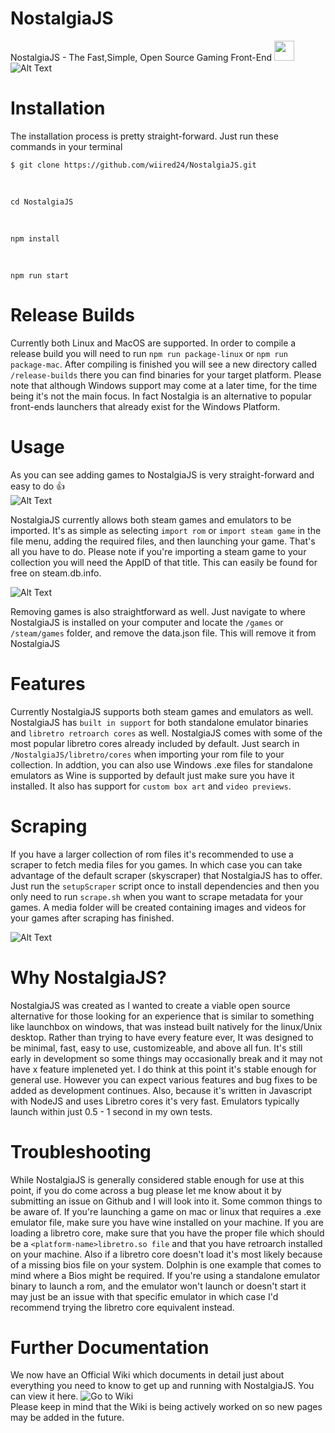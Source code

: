 # NostalgiaJS 
NostalgiaJS - The Fast,Simple, Open Source Gaming Front-End
<img width="32" height="32" src="https://i.imgur.com/UQz3tN9.png">
<br>
![Alt Text](https://media2.giphy.com/media/05ImeYoOwKVdw2S7b7/giphy.gif)

# Installation
The installation process is pretty straight-forward. Just run these commands in your terminal
<pre><code class="hljs language-shell">$ git clone https://github.com/wiired24/NostalgiaJS.git
</code></pre>
<br>
<pre><code class="hljs language-shell">cd NostalgiaJS
</code></pre>
<br>
<pre><code class="hljs language-shell">npm install
</code></pre>
<br>
<pre><code class="hljs language-shell">npm run start
</code></pre>

# Release Builds
Currently both Linux and MacOS are supported. In order to compile a release build you will need to run `npm run package-linux` or `npm run package-mac`. After compiling is finished you will see a new directory called 
`/release-builds` there you can find binaries for your target platform. Please note that although Windows support may come at a later time, for the time being it's not the main focus. In fact Nostalgia is an alternative to popular front-ends launchers that already exist for the Windows Platform.

# Usage
As you can see adding games to NostalgiaJS is very straight-forward and easy to do 👍
<br>
![Alt Text](https://media2.giphy.com/media/SP0KlPJ9ns2I81r6OG/giphy.gif)

NostalgiaJS currently allows both steam games and emulators to be imported. It's as simple as selecting `import rom` or `import steam game` in the file menu, adding the required files, and then launching your game. That's all you have to do. Please note if you're importing a steam game to your collection you will need the AppID of that title. This can easily be found for free on steam.db.info. 

![Alt Text](https://media3.giphy.com/media/hyJJeraLb0M0SvWffJ/giphy.gif)

Removing games is also straightforward as well. Just navigate to where NostalgiaJS is installed
on your computer and locate the `/games` or `/steam/games` folder, and remove the data.json file. This will remove it from NostalgiaJS

# Features
Currently NostalgiaJS supports both steam games and emulators as well. NostalgiaJS has `built in support` for both standalone emulator binaries and `libretro retroarch cores` as well. NostalgiaJS comes with some of the most popular libretro cores already included by default. Just search in `/NostalgiaJS/libretro/cores` when importing your rom file to your collection. In addtion, you can also
use Windows .exe files for standalone emulators as Wine is supported by default just make sure you have it installed. It also has support for `custom box art` and `video previews`. 

# Scraping 
If you have a larger collection of rom files it's recommended to use a scraper to fetch media files for you games. In which case you can take advantage of the default scraper (skyscraper) that NostalgiaJS has to offer. Just run the `setupScraper` script once to install dependencies and then you only need to run `scrape.sh` when you want to scrape metadata for your games. A media folder will be created containing images and videos for your games after scraping has finished.

![Alt Text](https://i.imgur.com/by30Sxd.png)

# Why NostalgiaJS?
NostalgiaJS was created as I wanted to create a viable open source alternative for those looking for an experience that is similar to something like launchbox on windows, that was instead built natively for the linux/Unix desktop. Rather than trying to have every feature ever, It was designed to be minimal, fast, easy to use, customizeable, and above all fun. It's still early in development so some things may occasionally break and it may not have x feature impleneted yet. I do think at this point it's stable enough for general use. However you can expect various features and bug fixes to be added as development continues. Also, because it's written in Javascript with NodeJS and uses Libretro cores it's very fast. Emulators typically launch within just 0.5 - 1 second in my own tests. 

# Troubleshooting
While NostalgiaJS is generally considered stable enough for use at this point, if you do come across a bug please let me know about it by submitting an issue on Github and I will look into it. Some common things to be aware of. If you're launching a game on mac or linux that requires a .exe emulator file, make sure you have wine installed on your machine. If you are loading a libretro core, make sure that you have the proper file which should be a `<platform-name>libretro.so file` and that you have retroarch installed on your machine. Also if a libretro core doesn't load it's most likely because of a missing bios file on your system. Dolphin is one example that comes to mind where a Bios might be required. If you're using a standalone emulator binary to launch a rom, and the emulator won't launch or doesn't start it may just be an issue with that specific emulator in which case I'd recommend trying the libretro core equivalent instead. 

# Further Documentation
We now have an Official Wiki which documents in detail just about everything you need to know to get up and running with NostalgiaJS. You can view it here. ![Go to Wiki](https://github.com/wiired24/NostalgiaJS/wiki) <br>Please keep in mind that the Wiki is being actively worked on so new pages may be added in the future. 
